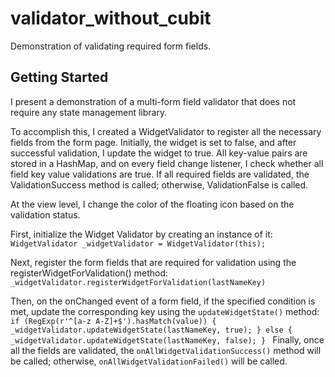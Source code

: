 # validator_without_cubit
Demonstration of validating required form fields.
## Getting Started

I present a demonstration of a multi-form field validator that does not require any state management library.

To accomplish this, I created a WidgetValidator to register all the necessary fields from the form page. Initially, the widget is set to false, and after successful validation, I update the widget to true. All key-value pairs are stored in a HashMap, and on every field change listener, I check whether all field key value validations are true. If all required fields are validated, the ValidationSuccess method is called; otherwise, ValidationFalse is called.

At the view level, I change the color of the floating icon based on the validation status.

First, initialize the Widget Validator by creating an instance of it:
`WidgetValidator _widgetValidator = WidgetValidator(this);`

Next, register the form fields that are required for validation using the registerWidgetForValidation() method:
`_widgetValidator.registerWidgetForValidation(lastNameKey)`

Then, on the onChanged event of a form field, if the specified condition is met, update the corresponding key using the `updateWidgetState()` method:
`if (RegExp(r'^[a-z A-Z]+$').hasMatch(value)) {
    _widgetValidator.updateWidgetState(lastNameKey, true);
    } else {
    _widgetValidator.updateWidgetState(lastNameKey, false);
    }
`
Finally, once all the fields are validated, the `onAllWidgetValidationSuccess()` method will be called; otherwise, `onAllWidgetValidationFailed()` will be called.
